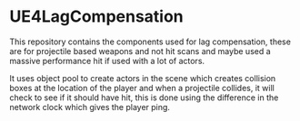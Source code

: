 # UE4LagCompensation
This repository contains the components used for lag compensation, these are for projectile based weapons and not hit scans and maybe used a massive performance hit if used with a lot of actors.

It uses object pool to create actors in the scene which creates collision boxes at the location of the player and when a projectile collides, it will check to see if it should have hit, this is done using the difference in the network clock which gives the player ping.

